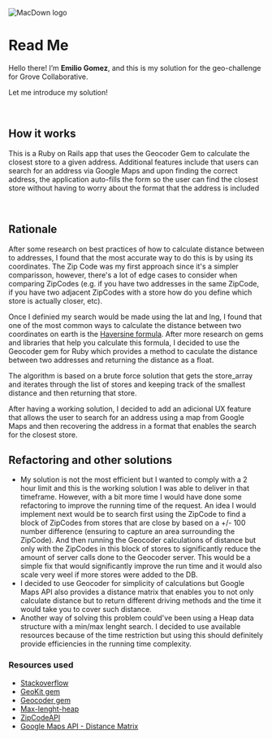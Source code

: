 
![MacDown logo](http://theroadtodomestication.com/wp-content/uploads/2016/03/grove-collab-logo.png)

# Read Me    


Hello there! I’m **Emilio Gomez**, and this is my solution for the geo-challenge for Grove Collaborative.

Let me introduce my solution!

</br>


## How it works

This is a Ruby on Rails app that uses the Geocoder Gem to calculate the closest store to a given address. Additional features include that users can search for an address via Google Maps and upon finding the correct address, the application auto-fills the form so the user can find the closest store without having to worry about the format that the address is included



</br>


## Rationale

After some research on best practices of how to calculate distance between to addresses, I found that the most accurate way to do this is by using its coordinates. The Zip Code was my first approach since it's a simpler comparisson, however, there's a lot of edge cases to consider when comparing ZipCodes (e.g. if you have two addresses in the same ZipCode, if you have two adjacent ZipCodes with a store how do you define which store is actually closer, etc).

Once I definied my search would be made using the lat and lng, I found that one of the most common ways to calculate the distance between two coordinates on earth is the [Haversine formula](https://en.wikipedia.org/wiki/Haversine_formula). After more research on gems and libraries that help you calculate this formula, I decided to use the Geocoder gem for Ruby which provides a method to caculate the distance between two addresses and returning the distance as a float. 

The algorithm is based on a brute force solution that gets the store_array and iterates through the list of stores and keeping track of the smallest distance and then returning that store.

After having a working solution, I decided to add an adicional UX feature that allows the user to search for an address using a map from Google Maps and then recovering the address in a format that enables the search for the closest store.



## Refactoring and other solutions
-  My solution is not the most efficient but I wanted to comply with a 2 hour limit and this is the working solution I was able to deliver in that timeframe. However, with a bit more time I would have done some refactoring to improve the running time of the request. An idea I would implement next would be to search first using the ZipCode to find a block of ZipCodes from stores that are close by based on a +/- 100 number difference (ensuring to capture an area surrounding the ZipCode). And then running the Geocoder calculations of distance but only with the ZipCodes in this block of stores to significantly reduce the amount of server calls done to the Geocoder server. This would be a simple fix that would significantly improve the run time and it would also scale very weel if more stores were added to the DB. 
-  I decided to use Geocoder for simplicity of calculations but Google Maps API also provides a distance matrix that enables you to not only calculate distance but to return different driving methods and the time it would take you to cover such distance.
-  Another way of solving this problem could've been using a Heap data structure with a min/max lenght search. I decided to use available resources because of the time restriction but using this should definitely provide efficiencies in the running time complexity.

  
  
    
### Resources used
 
-  [Stackoverflow](http://stackoverflow.com/questions/12966638/how-to-calculate-the-distance-between-two-gps-coordinates-without-using-google-m)
-  [GeoKit gem](https://github.com/geokit/geokit)
-  [Geocoder gem](https://github.com/alexreisner/geocoder)
-  [Max-lenght-heap](http://jsperf.com/max-length-heap-test)
-  [ZipCodeAPI](https://www.zipcodeapi.com/)
-  [Google Maps API - Distance Matrix](https://developers.google.com/maps/documentation/distance-matrix/intro#DistanceMatrixRequests)